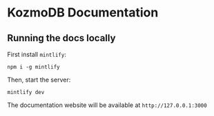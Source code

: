 # KozmoDB Documentation    

## Running the docs locally

First install `mintlify`:

```
npm i -g mintlify
```
Then, start the server:

```
mintlify dev
```

The documentation website will be available at `http://127.0.0.1:3000`

